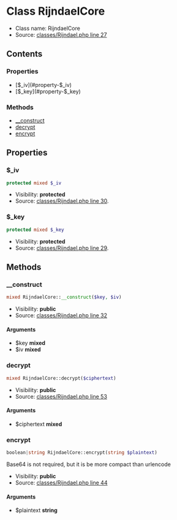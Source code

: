 Class RijndaelCore
=====================





* Class name: RijndaelCore
* Source: [classes/Rijndael.php line 27](https://github.com/PrestaShop/PrestaShop/blob/1.6.0.8/classes/Rijndael.php#L27)


Contents
--------


### Properties

* [$_iv](#property-$_iv)
* [$_key](#property-$_key)

### Methods

* [__construct](#method-__construct)
* [decrypt](#method-decrypt)
* [encrypt](#method-encrypt)




Properties
----------


### <a name="property-$_iv"></a>$_iv

```php
protected mixed $_iv
```





* Visibility: **protected**
* Source: [classes/Rijndael.php line 30](https://github.com/PrestaShop/PrestaShop/blob/1.6.0.8/classes/Rijndael.php#L30).


### <a name="property-$_key"></a>$_key

```php
protected mixed $_key
```





* Visibility: **protected**
* Source: [classes/Rijndael.php line 29](https://github.com/PrestaShop/PrestaShop/blob/1.6.0.8/classes/Rijndael.php#L29).


Methods
-------


### <a name="method-__construct"></a>__construct

```php
mixed RijndaelCore::__construct($key, $iv)
```





* Visibility: **public**
* Source: [classes/Rijndael.php line 32](https://github.com/PrestaShop/PrestaShop/blob/1.6.0.8/classes/Rijndael.php#L32)


#### Arguments
* $key **mixed**
* $iv **mixed**



### <a name="method-decrypt"></a>decrypt

```php
mixed RijndaelCore::decrypt($ciphertext)
```





* Visibility: **public**
* Source: [classes/Rijndael.php line 53](https://github.com/PrestaShop/PrestaShop/blob/1.6.0.8/classes/Rijndael.php#L53)


#### Arguments
* $ciphertext **mixed**



### <a name="method-encrypt"></a>encrypt

```php
boolean|string RijndaelCore::encrypt(string $plaintext)
```

Base64 is not required, but it is be more compact than urlencode



* Visibility: **public**
* Source: [classes/Rijndael.php line 44](https://github.com/PrestaShop/PrestaShop/blob/1.6.0.8/classes/Rijndael.php#L44)


#### Arguments
* $plaintext **string**


